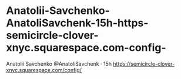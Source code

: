 # Anatolii-Savchenko-AnatoliSavchenk-15h-https-semicircle-clover-xnyc.squarespace.com-config-
Anatolii Savchenko @AnatoliSavchenk · 15h https://semicircle-clover-xnyc.squarespace.com/config/
